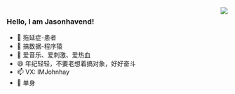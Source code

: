<img align="right" src="https://github-readme-stats.vercel.app/api?username=jasonhavend&show_icons=true&icon_color=CE1D2D&text_color=718096&bg_color=ffffff&hide_title=true" />


### Hello, I am Jasonhavend!

- 🔭 拖延症-患者
- 👯 搞数据-程序猿
- 🤔 爱音乐、爱刺激、爱热血
- 😄 年纪轻轻，不要老想着搞对象，好好奋斗
- 📫 VX: IMJohnhay
- 💬 单身

